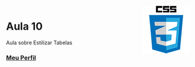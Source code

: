 <img align="right" src="../../../img/css.png" width="130"/>

# Aula 10

Aula sobre Estilizar Tabelas


### [Meu Perfil](http://phstefen.github.io/)